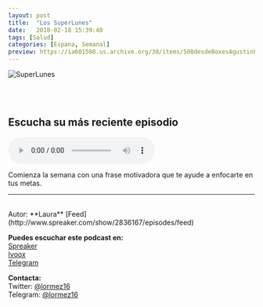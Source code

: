 ```yaml
---
layout: post
title:  "Los SuperLunes"
date:   2018-02-18 15:39:40
tags: [Salud]
categories: [Espana, Semanal]
preview: https://ia601508.us.archive.org/30/items/500desdeBoxesAgustinPalmeiro/300superlunes.png
---
```


![SuperLunes](https://ia601508.us.archive.org/30/items/500desdeBoxesAgustinPalmeiro/500superlunes.png)  

<br/>  
<br/>  

## Escucha su más reciente episodio 

<!--reproductor-feed=http://www.spreaker.com/show/2836167/episodes/feed-->
<!--reproductor-start-->
<audio id="audio" preload="auto" controls="" src="http://api.spreaker.com/download/episode/15069125/superlunes_22_lin_yutang.mp3"></audio>
<!--reproductor-end-->

Comienza la semana con una frase motivadora que te ayude a enfocarte en tus metas.

_ _ _
<br>
Autor: **Laura**  
[Feed](http://www.spreaker.com/show/2836167/episodes/feed)  


**Puedes escuchar este podcast en:**  
[Spreaker](https://www.spreaker.com/show/los-superlunes)  
[Ivoox](https://www.ivoox.com/podcast-superlunes_sq_f1502440_1.html)  
[Telegram](t.me/superlunes)  

**Contacta:**  
Twitter: [@lormez16](https://twitter.com/lormez16)  
Telegram: [@lormez16](@lormez16)  
